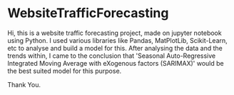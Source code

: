 # WebsiteTrafficForecasting

Hi, this is a website traffic forecasting project, made on jupyter notebook using Python.
I used various libraries like Pandas, MatPlotLib, Scikit-Learn, etc to analyse and build a model for this. After analysing the data and the trends within, I came to the conclusion that 'Seasonal Auto-Regressive Integrated Moving Average with eXogenous factors (SARIMAX)' would be the best suited model for this purpose.

Thank You.
